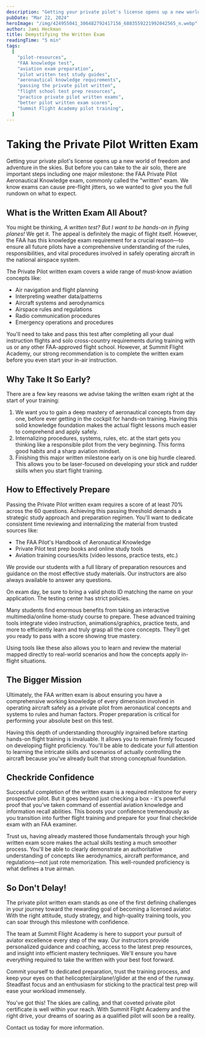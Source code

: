 ```yaml
---
description: "Getting your private pilot's license opens up a new world of freedom and adventure in the skies. But before you can take to the air solo, there are important steps including one major milestone. We know exams can cause pre-flight jitters, so we wanted to give you the full rundown on what to expect."
pubDate: "Mar 22, 2024"
heroImage: "/img/424955041_306482792417156_6883559221992042565_n.webp"
author: Jami Heckman
title: Demystifying the Written Exam
readingTime: "5 min"
tags:
  [
    "pilot-resources",
    "FAA knowledge test",
    "aviation exam preparation",
    "pilot written test study guides",
    "aeronautical knowledge requirements",
    "passing the private pilot written",
    "flight school test prep resources",
    "practice private pilot written exams",
    "better pilot written exam scores",
    "Summit Flight Academy pilot training",
  ]
---
```


# Taking the Private Pilot Written Exam

Getting your private pilot's license opens up a new world of freedom and adventure in the skies. But before you can take to the air solo, there are important steps including one major milestone: the FAA Private Pilot Aeronautical Knowledge exam, commonly called the "written" exam. We know exams can cause pre-flight jitters, so we wanted to give you the full rundown on what to expect.

## What is the Written Exam All About?

You might be thinking, _A written test? But I want to be hands-on in flying planes!_ We get it. The appeal is definitely the magic of flight itself. However, the FAA has this knowledge exam requirement for a crucial reason—to ensure all future pilots have a comprehensive understanding of the rules, responsibilities, and vital procedures involved in safely operating aircraft in the national airspace system.

The Private Pilot written exam covers a wide range of must-know aviation concepts like:

- Air navigation and flight planning
- Interpreting weather data/patterns
- Aircraft systems and aerodynamics
- Airspace rules and regulations
- Radio communication procedures
- Emergency operations and procedures

You'll need to take and pass this test after completing all your dual instruction flights and solo cross-country requirements during training with us or any other FAA-approved flight school. However, at Summit Flight Academy, our strong recommendation is to complete the written exam before you even start your in-air instruction.

## Why Take It So Early?

There are a few key reasons we advise taking the written exam right at the start of your training:

1. We want you to gain a deep mastery of aeronautical concepts from day one, before ever getting in the cockpit for hands-on training. Having this solid knowledge foundation makes the actual flight lessons much easier to comprehend and apply safely.
2. Internalizing procedures, systems, rules, etc. at the start gets you thinking like a responsible pilot from the very beginning. This forms good habits and a sharp aviation mindset.
3. Finishing this major written milestone early on is one big hurdle cleared. This allows you to be laser-focused on developing your stick and rudder skills when you start flight training.

## How to Effectively Prepare

Passing the Private Pilot written exam requires a score of at least 70% across the 60 questions. Achieving this passing threshold demands a strategic study approach and preparation regimen. You'll want to dedicate consistent time reviewing and internalizing the material from trusted sources like:

- The FAA Pilot's Handbook of Aeronautical Knowledge
- Private Pilot test prep books and online study tools
- Aviation training courses/kits (video lessons, practice tests, etc.)

We provide our students with a full library of preparation resources and guidance on the most effective study materials. Our instructors are also always available to answer any questions.

On exam day, be sure to bring a valid photo ID matching the name on your application. The testing center has strict policies.

Many students find enormous benefits from taking an interactive multimedia/online home-study course to prepare. These advanced training tools integrate video instruction, animations/graphics, practice tests, and more to efficiently learn and truly grasp all the core concepts. They'll get you ready to pass with a score showing true mastery.

Using tools like these also allows you to learn and review the material mapped directly to real-world scenarios and how the concepts apply in-flight situations.

## The Bigger Mission

Ultimately, the FAA written exam is about ensuring you have a comprehensive working knowledge of every dimension involved in operating aircraft safely as a private pilot from aeronautical concepts and systems to rules and human factors. Proper preparation is critical for performing your absolute best on this test.

Having this depth of understanding thoroughly ingrained before starting hands-on flight training is invaluable. It allows you to remain firmly focused on developing flight proficiency. You'll be able to dedicate your full attention to learning the intricate skills and scenarios of actually controlling the aircraft because you've already built that strong conceptual foundation.

## Checkride Confidence

Successful completion of the written exam is a required milestone for every prospective pilot. But it goes beyond just checking a box - it's powerful proof that you've taken command of essential aviation knowledge and information recall abilities. This boosts your confidence tremendously as you transition into further flight training and prepare for your final checkride exam with an FAA examiner.

Trust us, having already mastered those fundamentals through your high written exam score makes the actual skills testing a much smoother process. You'll be able to clearly demonstrate an authoritative understanding of concepts like aerodynamics, aircraft performance, and regulations—not just rote memorization. This well-rounded proficiency is what defines a true airman.

## So Don't Delay!

The private pilot written exam stands as one of the first defining challenges in your journey toward the rewarding goal of becoming a licensed aviator. With the right attitude, study strategy, and high-quality training tools, you can soar through this milestone with confidence.

The team at Summit Flight Academy is here to support your pursuit of aviator excellence every step of the way. Our instructors provide personalized guidance and coaching, access to the latest prep resources, and insight into efficient mastery techniques. We'll ensure you have everything required to take the written with your best foot forward.

Commit yourself to dedicated preparation, trust the training process, and keep your eyes on that helicopter/airplane!/glider at the end of the runway. Steadfast focus and an enthusiasm for sticking to the practical test prep will ease your workload immensely.

You've got this! The skies are calling, and that coveted private pilot certificate is well within your reach. With Summit Flight Academy and the right drive, your dreams of soaring as a qualified pilot will soon be a reality.

Contact us today for more information.
